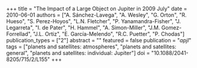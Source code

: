 +++
title = "The Impact of a Large Object on Jupiter in 2009 July"
date = 2010-06-01
authors = ["A. Sánchez-Lavega", "A. Wesley", "G. Orton", "R. Hueso", "S. Perez-Hoyos", "L.N. Fletcher", "P. Yanamandra-Fisher", "J. Legarreta", "I. de Pater", "H. Hammel", "A. Simon-Miller", "J.M. Gomez-Forrellad", "J.L. Ortiz", "E. García-Melendo", "R.C. Puetter", "P. Chodas"]
publication_types = ["2"]
abstract = ""
featured = false
publication = "*apjl*"
tags = ["planets and satellites: atmospheres", "planets and satellites: general", "planets and satellites: individual: Jupiter"]
doi = "10.1088/2041-8205/715/2/L155"
+++

